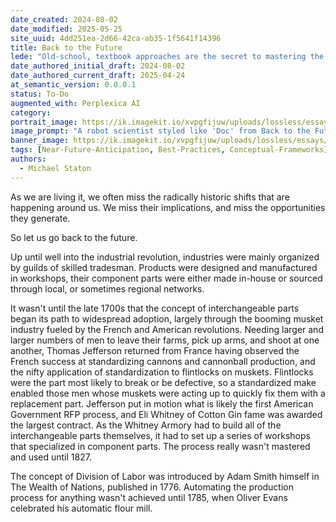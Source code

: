 ```yaml
---
date_created: 2024-08-02
date_modified: 2025-05-25
site_uuid: 4dd251ea-2d66-42ca-ab35-1f5641f14396
title: Back to the Future
lede: "Old-school, textbook approaches are the secret to mastering the future of AI — sometimes, progress means going back to proven basics."
date_authored_initial_draft: 2024-08-02
date_authored_current_draft: 2025-04-24
at_semantic_version: 0.0.0.1
status: To-Do
augmented_with: Perplexica AI
category: 
portrait_image: https://ik.imagekit.io/xvpgfijuw/uploads/lossless/essays/2025-05-04_portraitimage_Back-to-the-Future_f185b129-8856-4150-891d-39a356745964_1oWaU4F7R.jpg
image_prompt: "A robot scientist styled like 'Doc' from Back to the Future, standing beside a futuristic DeLorean with an AI logo, inviting a passenger to learn AI skills. The scene blends retro sci-fi with modern technology."
banner_image: https://ik.imagekit.io/xvpgfijuw/uploads/lossless/essays/2025-05-04_bannerimage_Back-to-the-Future_8e54c711-a0ad-42c7-b5a6-56b4d9c253fd_T8diY8KQy.jpg
tags: [Near-Future-Anticipation, Best-Practices, Conceptual-Frameworks]
authors:
  - Michael Staton
---
```


As we are living it, we often miss the radically historic shifts that are happening around us.  We miss their implications, and miss the opportunities they generate.  

So let us go back to the future. 

Up until well into the industrial revolution, industries were mainly organized by guilds of skilled tradesman. Products were designed and manufactured in workshops, their component parts were either made in-house or sourced through local, or sometimes regional networks. 

It wasn't until the late 1700s that the concept of interchangeable parts began its path to widespread adoption, largely through the booming musket industry fueled by the French and American revolutions. Needing larger and larger numbers of men to leave their farms, pick up arms, and shoot at one another, Thomas Jefferson returned from France having observed the French success at standardizing cannons and cannonball production, and the nifty application of standardization to flintlocks on muskets. Flintlocks were the part most likely to break or be defective, so a standardized make enabled those men whose muskets were acting up to quickly fix them with a replacement part. Jefferson put in motion what is likely the first American Government RFP process, and Eli Whitney of Cotton Gin fame was awarded the largest contract. As the Whitney Armory had to build all of the interchangeable parts themselves, it had to set up a series of workshops that specialized in component parts. The process really wasn't mastered and used until 1827.

The concept of Division of Labor was introduced by Adam Smith himself in The Wealth of Nations, published in 1776. Automating the production process for anything wasn't achieved until 1785, when Oliver Evans celebrated his automatic flour mill.
